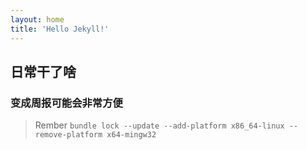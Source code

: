 ```yaml
---
layout: home
title: 'Hello Jekyll!'
---
```


## 日常干了啥

### 变成周报可能会非常方便

> Rember `bundle lock --update --add-platform x86_64-linux --remove-platform x64-mingw32`